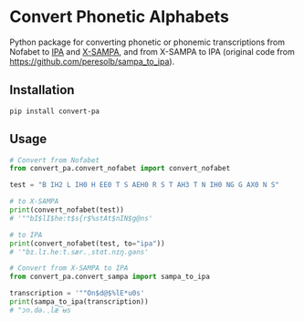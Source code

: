 # Convert Phonetic Alphabets

Python package for converting phonetic or phonemic transcriptions from Nofabet to [IPA](https://en.wikipedia.org/wiki/International_Phonetic_Alphabet) and [X-SAMPA](https://en.wikipedia.org/wiki/X-SAMPA), and from X-SAMPA to IPA (original code from https://github.com/peresolb/sampa_to_ipa).


## Installation 

```raw
pip install convert-pa
```

## Usage 


```python
# Convert from Nofabet
from convert_pa.convert_nofabet import convert_nofabet

test = "B IH2 L IH0 H EE0 T S AEH0 R S T AH3 T N IH0 NG G AX0 N S"

# to X-SAMPA 
print(convert_nofabet(test))
# '""bI$lI$he:t$s{r$%stAt$nIN$g@ns'

# to IPA
print(convert_nofabet(test, to="ipa"))
# '"bɪ.lɪ.heːt.sær.ˌstɑt.nɪŋ.gəns'

```

```python 
# Convert from X-SAMPA to IPA
from convert_pa.convert_sampa import sampa_to_ipa

transcription = '""On$d@$%lE*u0s'
print(sampa_to_ipa(transcription))
# "ɔn.də.ˌlæ͡ʉs
```
